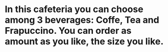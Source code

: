 # In this cafeteria you can choose among 3 beverages: Coffe, Tea and Frapuccino. You can order as amount as you like, the size you like. 
